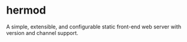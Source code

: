 # hermod

A simple, extensible, and configurable static front-end web server with version and channel support.
